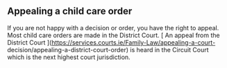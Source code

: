 ##  Appealing a child care order

If you are not happy with a decision or order, you have the right to appeal.
Most child care orders are made in the District Court. [ An appeal from the
District Court ](https://services.courts.ie/Family-Law/appealing-a-court-
decision/appealing-a-district-court-order) is heard in the Circuit Court which
is the next highest court jurisdiction.
